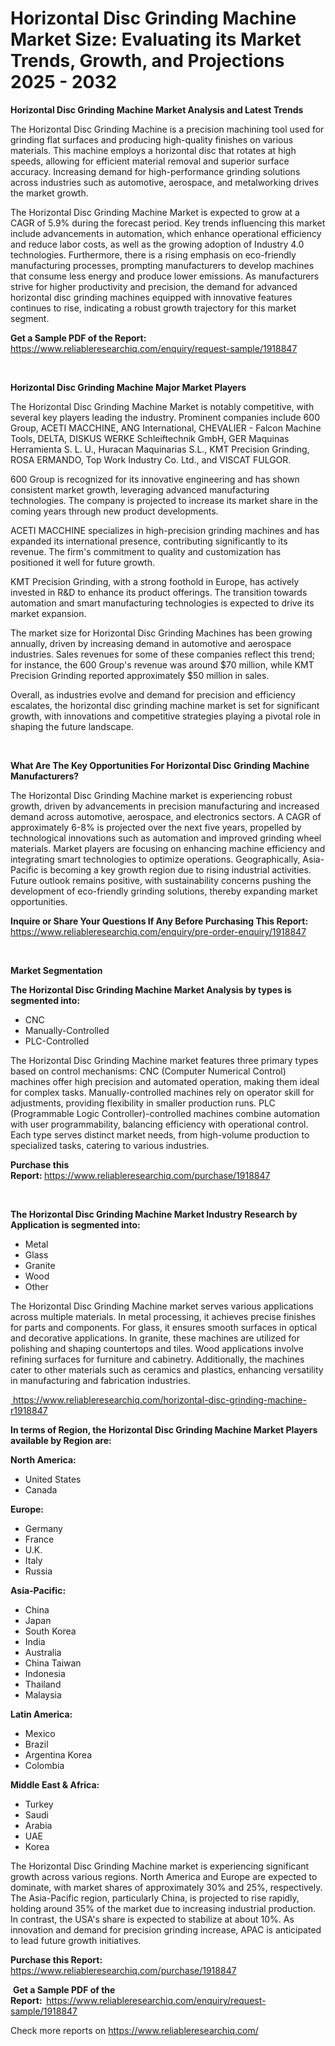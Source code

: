 <p><h1>Horizontal Disc Grinding Machine Market Size: Evaluating its Market Trends, Growth, and Projections 2025 - 2032</h1></p><p><strong>Horizontal Disc Grinding Machine Market Analysis and Latest Trends</strong></p>
<p><p>The Horizontal Disc Grinding Machine is a precision machining tool used for grinding flat surfaces and producing high-quality finishes on various materials. This machine employs a horizontal disc that rotates at high speeds, allowing for efficient material removal and superior surface accuracy. Increasing demand for high-performance grinding solutions across industries such as automotive, aerospace, and metalworking drives the market growth.</p><p>The Horizontal Disc Grinding Machine Market is expected to grow at a CAGR of 5.9% during the forecast period. Key trends influencing this market include advancements in automation, which enhance operational efficiency and reduce labor costs, as well as the growing adoption of Industry 4.0 technologies. Furthermore, there is a rising emphasis on eco-friendly manufacturing processes, prompting manufacturers to develop machines that consume less energy and produce lower emissions. As manufacturers strive for higher productivity and precision, the demand for advanced horizontal disc grinding machines equipped with innovative features continues to rise, indicating a robust growth trajectory for this market segment.</p></p>
<p><strong>Get a Sample PDF of the Report:&nbsp;</strong> <a href="https://www.reliableresearchiq.com/enquiry/request-sample/1918847?utm_campaign=1996&utm_medium=2&utm_source=Github&utm_content=ia&utm_term=14012025&utm_id=horizontal-disc-grinding-machine">https://www.reliableresearchiq.com/enquiry/request-sample/1918847</a></p>
<p>&nbsp;</p>
<p><strong>Horizontal Disc Grinding Machine Major Market Players</strong></p>
<p><p>The Horizontal Disc Grinding Machine Market is notably competitive, with several key players leading the industry. Prominent companies include 600 Group, ACETI MACCHINE, ANG International, CHEVALIER - Falcon Machine Tools, DELTA, DISKUS WERKE Schleiftechnik GmbH, GER Maquinas Herramienta S. L. U., Huracan Maquinarias S.L., KMT Precision Grinding, ROSA ERMANDO, Top Work Industry Co. Ltd., and VISCAT FULGOR.</p><p>600 Group is recognized for its innovative engineering and has shown consistent market growth, leveraging advanced manufacturing technologies. The company is projected to increase its market share in the coming years through new product developments.</p><p>ACETI MACCHINE specializes in high-precision grinding machines and has expanded its international presence, contributing significantly to its revenue. The firm's commitment to quality and customization has positioned it well for future growth.</p><p>KMT Precision Grinding, with a strong foothold in Europe, has actively invested in R&D to enhance its product offerings. The transition towards automation and smart manufacturing technologies is expected to drive its market expansion.</p><p>The market size for Horizontal Disc Grinding Machines has been growing annually, driven by increasing demand in automotive and aerospace industries. Sales revenues for some of these companies reflect this trend; for instance, the 600 Group's revenue was around $70 million, while KMT Precision Grinding reported approximately $50 million in sales.</p><p>Overall, as industries evolve and demand for precision and efficiency escalates, the horizontal disc grinding machine market is set for significant growth, with innovations and competitive strategies playing a pivotal role in shaping the future landscape.</p></p>
<p>&nbsp;</p>
<p><strong>What Are The Key Opportunities For Horizontal Disc Grinding Machine Manufacturers?</strong></p>
<p><p>The Horizontal Disc Grinding Machine market is experiencing robust growth, driven by advancements in precision manufacturing and increased demand across automotive, aerospace, and electronics sectors. A CAGR of approximately 6-8% is projected over the next five years, propelled by technological innovations such as automation and improved grinding wheel materials. Market players are focusing on enhancing machine efficiency and integrating smart technologies to optimize operations. Geographically, Asia-Pacific is becoming a key growth region due to rising industrial activities. Future outlook remains positive, with sustainability concerns pushing the development of eco-friendly grinding solutions, thereby expanding market opportunities.</p></p>
<p><strong>Inquire or Share Your Questions If Any Before Purchasing This Report:</strong> <a href="https://www.reliableresearchiq.com/enquiry/pre-order-enquiry/1918847?utm_campaign=1996&utm_medium=2&utm_source=Github&utm_content=ia&utm_term=14012025&utm_id=horizontal-disc-grinding-machine">https://www.reliableresearchiq.com/enquiry/pre-order-enquiry/1918847</a></p>
<p>&nbsp;</p>
<p><strong>Market Segmentation</strong></p>
<p><strong>The Horizontal Disc Grinding Machine Market Analysis by types is segmented into:</strong></p>
<p><ul><li>CNC</li><li>Manually-Controlled</li><li>PLC-Controlled</li></ul></p>
<p><p>The Horizontal Disc Grinding Machine market features three primary types based on control mechanisms: CNC (Computer Numerical Control) machines offer high precision and automated operation, making them ideal for complex tasks. Manually-controlled machines rely on operator skill for adjustments, providing flexibility in smaller production runs. PLC (Programmable Logic Controller)-controlled machines combine automation with user programmability, balancing efficiency with operational control. Each type serves distinct market needs, from high-volume production to specialized tasks, catering to various industries.</p></p>
<p><strong>Purchase this Report:&nbsp;</strong><a href="https://www.reliableresearchiq.com/purchase/1918847?utm_campaign=1996&utm_medium=2&utm_source=Github&utm_content=ia&utm_term=14012025&utm_id=horizontal-disc-grinding-machine">https://www.reliableresearchiq.com/purchase/1918847</a></p>
<p>&nbsp;</p>
<p><strong>The Horizontal Disc Grinding Machine Market Industry Research by Application is segmented into:</strong></p>
<p><ul><li>Metal</li><li>Glass</li><li>Granite</li><li>Wood</li><li>Other</li></ul></p>
<p><p>The Horizontal Disc Grinding Machine market serves various applications across multiple materials. In metal processing, it achieves precise finishes for parts and components. For glass, it ensures smooth surfaces in optical and decorative applications. In granite, these machines are utilized for polishing and shaping countertops and tiles. Wood applications involve refining surfaces for furniture and cabinetry. Additionally, the machines cater to other materials such as ceramics and plastics, enhancing versatility in manufacturing and fabrication industries.</p></p>
<p><a href="https://www.reliableresearchiq.com/horizontal-disc-grinding-machine-r1918847?utm_campaign=1996&utm_medium=2&utm_source=Github&utm_content=ia&utm_term=14012025&utm_id=horizontal-disc-grinding-machine">&nbsp;https://www.reliableresearchiq.com/horizontal-disc-grinding-machine-r1918847</a></p>
<p><strong>In terms of Region, the Horizontal Disc Grinding Machine Market Players available by Region are:</strong></p>
<p>
    <p> <strong> North America: </strong>
        <ul>
            <li>United States</li>
            <li>Canada</li>
        </ul>
        </p> 
    <p> <strong> Europe: </strong>
        <ul>
            <li>Germany</li>
            <li>France</li>
            <li>U.K.</li>
            <li>Italy</li>
            <li>Russia</li>
        </ul>
        </p> 
    <p> <strong> Asia-Pacific: </strong>
        <ul>
            <li>China</li>
            <li>Japan</li>
            <li>South Korea</li>
            <li>India</li>
            <li>Australia</li>
            <li>China Taiwan</li>
            <li>Indonesia</li>
            <li>Thailand</li>
            <li>Malaysia</li>
        </ul>
        </p> 
    <p> <strong> Latin America: </strong>
        <ul>
            <li>Mexico</li>
            <li>Brazil</li>
            <li>Argentina Korea</li>
            <li>Colombia</li>
        </ul>
        </p> 
    <p> <strong> Middle East & Africa: </strong>
        <ul>
            <li>Turkey</li>
            <li>Saudi</li>
            <li>Arabia</li>
            <li>UAE</li>
            <li>Korea</li>
        </ul>
    </p>
    </p>
<p><p>The Horizontal Disc Grinding Machine market is experiencing significant growth across various regions. North America and Europe are expected to dominate, with market shares of approximately 30% and 25%, respectively. The Asia-Pacific region, particularly China, is projected to rise rapidly, holding around 35% of the market due to increasing industrial production. In contrast, the USA's share is expected to stabilize at about 10%. As innovation and demand for precision grinding increase, APAC is anticipated to lead future growth initiatives.</p></p>
<p><strong>Purchase this Report: </strong><a href="https://www.reliableresearchiq.com/purchase/1918847?utm_campaign=1996&utm_medium=2&utm_source=Github&utm_content=ia&utm_term=14012025&utm_id=horizontal-disc-grinding-machine">https://www.reliableresearchiq.com/purchase/1918847</a></p>
<p>&nbsp;<strong>Get a Sample PDF of the Report:&nbsp;&nbsp;</strong><a href="https://www.reliableresearchiq.com/enquiry/request-sample/1918847?utm_campaign=1996&utm_medium=2&utm_source=Github&utm_content=ia&utm_term=14012025&utm_id=horizontal-disc-grinding-machine">https://www.reliableresearchiq.com/enquiry/request-sample/1918847</a></p>
<p><strong></strong></p>
<p>Check more reports on <a href="https://www.reliableresearchiq.com/?utm_campaign=1996&utm_medium=2&utm_source=Github&utm_content=ia&utm_term=14012025&utm_id=horizontal-disc-grinding-machine">https://www.reliableresearchiq.com/</a></p>
